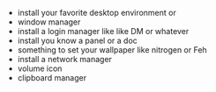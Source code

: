 
- install your favorite desktop environment or 
- window manager
- install a login manager like like DM or whatever
- install you know a panel or a doc
- something to set your wallpaper like nitrogen or Feh
- install a network manager
- volume icon
- clipboard manager